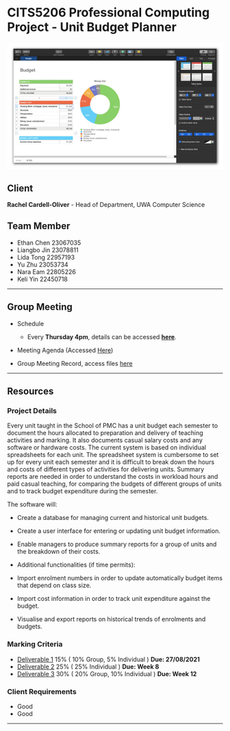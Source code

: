 # CITS5206 Professional Computing Project - Unit Budget Planner

![image info](./Resources/Budget_App.jpeg)

## Client
<b>Rachel Cardell-Oliver</b> - Head of Department, UWA Computer Science

## Team Member
- Ethan Chen 23067035
- Liangbo Jin 23078811
- Lida Tong 22957193
- Yu Zhu 23053734
- Nara Eam 22805226
- Keli Yin 22450718

<hr>

## Group Meeting

- Schedule
  - Every <b>Thursday 4pm</b>, details can be accessed [<b>here</b>](./Group_Meeting/Meeting_Record/20210729_Meeting_Minutes).

- Meeting Agenda (Accessed [Here](.Group_Meeting))
- Group Meeting Record, access files [here](./Group_Meeting/Meeting_Record)

<hr>

## Resources

### Project Details

Every unit taught in the School of PMC has a unit budget each semester to document the hours allocated to preparation and delivery of teaching activities and marking. It also documents casual salary costs and any software or hardware costs. The current system is based on individual spreadsheets for each unit. The spreadsheet system is cumbersome to set up for every unit each semester and it is difficult to break down the hours and costs of different types of activities for delivering units. Summary reports are needed in order to understand the costs in workload hours and paid casual teaching, for comparing the budgets of different groups of units and to track budget expenditure during the semester.

The software will:

- Create a database for managing current and historical unit budgets.
- Create a user interface for entering or updating unit budget information.
- Enable managers to produce summary reports for a group of units and the breakdown of their costs.
- Additional functionalities (if time permits):

- Import enrolment numbers in order to update automatically budget items that depend on class size.
- Import cost information in order to track unit expenditure against the budget.
- Visualise and export reports on historical trends of enrolments and budgets.

### Marking Criteria

- [Deliverable 1](./Project_Details/Deliverable_1_Details.docx) 15% ( 10% Group, 5% Individual ) <b>Due: 27/08/2021</b>
- [Deliverable 2](./Project_Details/) 25% ( 25% Individual ) <b>Due: Week 8</b>
- [Deliverable 3](./Project_Details/) 30% ( 20% Group, 10% Individual ) <b>Due: Week 12</b>

### Client Requirements
- Good
- Good

<hr>


